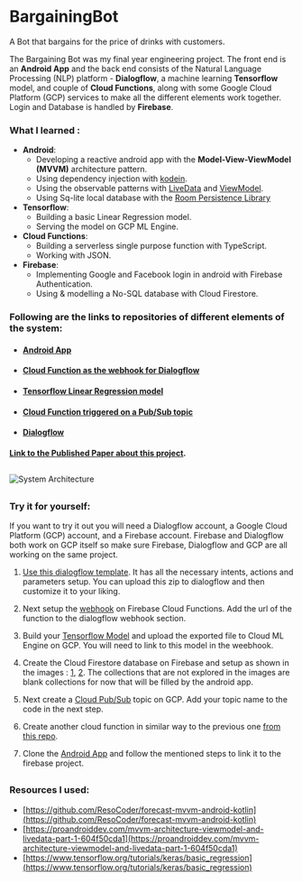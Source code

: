 # BargainingBot
A Bot that bargains for the price of drinks with customers.

The Bargaining Bot was my final year engineering project. The front end is an **Android App** and the back end consists of the Natural Language Processing (NLP) platform - **Dialogflow**, a machine learning **Tensorflow** model, and couple of **Cloud Functions**, along with some Google Cloud Platform (GCP) services to make all the different elements work together. Login and Database is handled by **Firebase**.

### What I learned : 
* **Android**: 
  * Developing a reactive android app with the **Model-View-ViewModel (MVVM)** architecture pattern.
  * Using dependency injection with [kodein](https://github.com/Kodein-Framework/Kodein-DI).
  * Using the observable patterns with [LiveData](https://developer.android.com/reference/android/arch/lifecycle/LiveData) and [ViewModel](https://developer.android.com/reference/android/arch/lifecycle/ViewModel).
  * Using Sq-lite local database with the [Room Persistence Library](https://developer.android.com/topic/libraries/architecture/room)
* **Tensorflow**:
  * Building a basic Linear Regression model.
  * Serving the model on GCP ML Engine.
* **Cloud Functions**:
  * Building a serverless single purpose function with TypeScript.
  * Working with JSON.
* **Firebase**:
  * Implementing Google and Facebook login in android with Firebase Authentication.
  * Using & modelling a No-SQL database with Cloud Firestore.
  
  

### Following are the links to repositories of different elements of the system:
* #### [Android App](https://github.com/shounakmulay/BargainingBotAndroidApp)
* #### [Cloud Function as the webhook for Dialogflow](https://github.com/shounakmulay/BargainingBotDialogflowWebhook)
* #### [Tensorflow Linear Regression model](https://github.com/shounakmulay/BargainingBotTensorflowModel)
* #### [Cloud Function triggered on a Pub/Sub topic](https://github.com/shounakmulay/BargainingBotDatabasePubSub)
* #### [Dialogflow](https://dialogflow.com/docs/getting-started)

#### [Link to the Published Paper about this project](http://www.iaeme.com/MasterAdmin/UploadFolder/IJCET_10_01_021/IJCET_10_01_021.pdf).


## 

![System Architecture](https://github.com/shounakmulay/BargainingBot/blob/master/System%20Architecture%20New.png)

##

### Try it for yourself:
   If you want to try it out you will need a Dialogflow account, a Google Cloud Platform (GCP) account, and a Firebase account.
 Firebase and Dialogflow both work on GCP itself so make sure Firebase, Dialogflow and GCP are all working on the same project.
 
 1. [Use this dialogflow template](https://github.com/shounakmulay/BargainingBot/blob/master/BargainingAgent.zip). It has all the necessary intents, actions and parameters setup. You can upload this zip to dialogflow and then customize it to your liking.
 
 2. Next setup the [webhook](https://github.com/shounakmulay/BargainingBotDialogflowWebhook) on Firebase Cloud Functions. Add the url of the function to the dialogflow webhook section. 
 
 3. Build your [Tensorflow Model](https://github.com/shounakmulay/BargainingBotTensorflowModel) and upload the exported file to Cloud ML Engine on GCP. You will need to link to this model in the weebhook.
 
 3. Create the Cloud Firestore database on Firebase and setup as shown in the images : [1](https://github.com/shounakmulay/BargainingBot/blob/master/1.jpg), [2](https://github.com/shounakmulay/BargainingBot/blob/master/2.jpg). The collections that are not explored in the images are blank collections for now that will be filled by the android app.
 
 5. Next create a [Cloud Pub/Sub](https://cloud.google.com/pubsub/docs/) topic on GCP. Add your topic name to the code in the next step.
 
 6. Create another cloud function in similar way to the previous one [from this repo](https://github.com/shounakmulay/BargainingBotDatabasePubSub).
 
 7. Clone the [Android App](https://github.com/shounakmulay/BargainingBotAndroidApp) and follow the mentioned steps to link it to the firebase project.
 
 ##
 
 ### Resources I used: 
  * [https://github.com/ResoCoder/forecast-mvvm-android-kotlin](https://github.com/ResoCoder/forecast-mvvm-android-kotlin)
  * [https://proandroiddev.com/mvvm-architecture-viewmodel-and-livedata-part-1-604f50cda1](https://proandroiddev.com/mvvm-architecture-viewmodel-and-livedata-part-1-604f50cda1)
  * [https://www.tensorflow.org/tutorials/keras/basic_regression](https://www.tensorflow.org/tutorials/keras/basic_regression)
